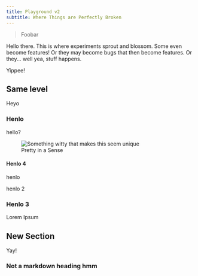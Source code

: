 ```yaml
---
title: Playground v2
subtitle: Where Things are Perfectly Broken
---
```


> Foobar

Hello there. This is where experiments sprout and blossom. Some even become features! Or they may become bugs that then
become features. Or they... well yea, stuff happens.

Yippee!

## Same level

Heyo

### Henlo

<div className="bg-accent-7"> hello? </div>

<figure>
    <img alt="Something witty that makes this seem unique" src="https://wallpaperaccess.com/full/6788153.jpg"/>
    <figcaption>Pretty in a Sense</figcaption>
</figure>

#### Henlo 4

henlo

henlo 2

<Test />

### Henlo 3

Lorem Ipsum

## New Section

Yay!

<h3>Not a markdown heading hmm</h3>
